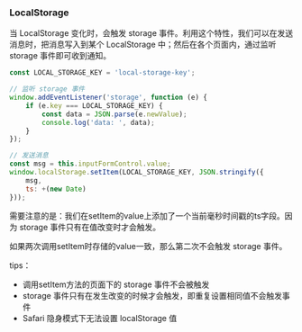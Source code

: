 ### LocalStorage

当 LocalStorage 变化时，会触发 storage 事件。利用这个特性，我们可以在发送消息时，把消息写入到某个 LocalStorage 中；然后在各个页面内，通过监听 storage 事件即可收到通知。

```javascript
const LOCAL_STORAGE_KEY = 'local-storage-key';

// 监听 storage 事件
window.addEventListener('storage', function (e) {
    if (e.key === LOCAL_STORAGE_KEY) {
        const data = JSON.parse(e.newValue);
        console.log('data: ', data);
    }
});

// 发送消息
const msg = this.inputFormControl.value;
window.localStorage.setItem(LOCAL_STORAGE_KEY, JSON.stringify({
    msg,
    ts: +(new Date)
}));
```
需要注意的是：我们在setItem的value上添加了一个当前毫秒时间戳的ts字段。因为 storage 事件只有在值改变时才会触发。

如果两次调用setItem时存储的value一致，那么第二次不会触发 storage 事件。

tips：
+ 调用setItem方法的页面下的 storage 事件不会被触发
+ storage 事件只有在发生改变的时候才会触发，即重复设置相同值不会触发事件
+ Safari 隐身模式下无法设置 localStorage 值
